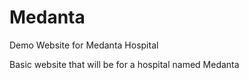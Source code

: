 # Medanta
Demo Website for Medanta Hospital

Basic website that will be for a hospital named Medanta 
